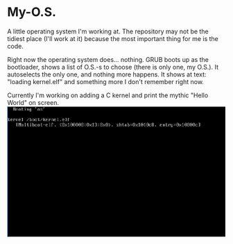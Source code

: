 # My-O.S.
A little operating system I'm working at. The repository may not be the tidiest place (I'll work at it) because the most important thing for me is the code.

Right now the operating system does... nothing. GRUB boots up as the bootloader, shows a list of O.S.-s to choose (there is only one, my O.S.). It autoselects the only one, and nothing more happens. It shows at text: "loading kernel.elf" and something more I don't remember right now.

Currently I'm working on adding a C kernel and print the mythic "Hello World" on screen.
![The O.S. loaded](https://github.com/normalgamer/My-O.S./blob/master/My%20O.S..png)
